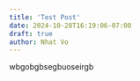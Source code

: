 ```yaml
---
title: 'Test Post'
date: 2024-10-28T16:19:06-07:00
draft: true
author: Nhat Vo
---
```

wbgobgbsegbuoseirgb